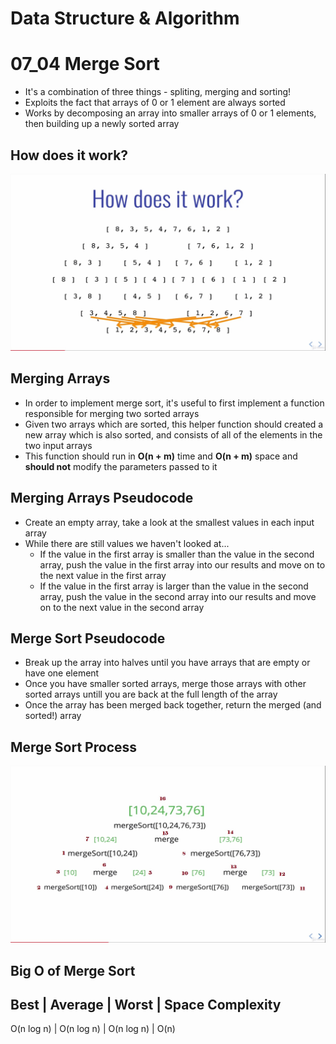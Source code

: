 # Data Structure & Algorithm

# 07_04 Merge Sort

* It's a combination of three things - spliting, merging and sorting!
* Exploits the fact that arrays of 0 or 1 element are always sorted
* Works by decomposing an array into smaller arrays of 0 or 1 elements, then building up a newly sorted array

## How does it work?

![How does it work](merge-sort-process.jpg)

## Merging Arrays
* In order to implement merge sort, it's useful to first implement a function responsible for merging two sorted arrays
* Given two arrays which are sorted, this helper function should created a new array which is also sorted, and consists of all of the elements in the two input arrays
* This function should run in **O(n + m)** time and **O(n + m)** space and **should not** modify the parameters passed to it

## Merging Arrays Pseudocode
* Create an empty array, take a look at the smallest values in each input array
* While there are still values we haven't looked at...
  * If the value in the first array is smaller than the value in the second array, push the value in the first array into our results and move on to the next value in the first array
  * If the value in the first array is larger than the value in the second array, push the value in the second array into our results and move on to the next value in the second array

## Merge Sort Pseudocode
* Break up the array into halves until you have arrays that are empty or have one element
* Once you have smaller sorted arrays, merge those arrays with other sorted arrays untill you are back at the full length of the array
* Once the array has been merged back together, return the merged (and sorted!) array

## Merge Sort Process

![Merge Sort](merge-sort.jpg)

## Big O of Merge Sort

Best        | Average    | Worst      | Space Complexity
--------------------------------------------------------
O(n log n)  | O(n log n) | O(n log n) | O(n)